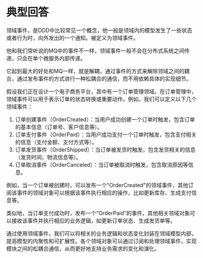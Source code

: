 # 典型回答

领域事件，是DDD中比较常见一个概念，他一般是领域内的模型发生了一些状态或者行为时，向外发出的一个通知。被定义为领域事件。

他和我们常听说的MQ中的事件不一样，领域事件一般不会在分布式系统之间传递，只会在单个微服务内部传递。

它起到最大的好处和MQ一样，就是解耦，通过事件的方式来解除领域之间的耦合，通过发布事件的方式进行一种松耦合的通信，而不用依赖具体的实现细节。

假设我们正在设计一个电子商务平台，其中有一个订单管理领域。在订单管理中，领域事件可以用于表示订单的状态转换或重要动作。例如，我们可以定义以下几个领域事件：

1. 订单创建事件（OrderCreated）：当用户成功创建一个订单时触发，包含订单的基本信息（订单号、客户信息等）。
2. 订单支付事件（OrderPaid）：当用户成功支付一个订单时触发，包含支付相关的信息（支付金额、支付方式等）。
3. 订单发货事件（OrderShipped）：当订单被发货时触发，包含发货相关的信息（发货时间、物流信息等）。
4. 订单取消事件（OrderCanceled）：当订单被取消时触发，包含取消原因等信息。

例如，当一个订单被创建时，可以发布一个"OrderCreated"的领域事件，其他订阅该事件的领域对象可以根据该事件执行相应的操作，比如更新库存、生成支付信息等。

类似地，当订单支付成功时，发布一个"OrderPaid"的事件，其他相关领域对象可以接收该事件并执行相应的业务逻辑，如更新订单状态、生成发货单等。

通过使用领域事件，我们可以将相关的业务逻辑和状态变化封装在领域模型内部，提高模型的内聚性和可扩展性。各个领域对象可以通过订阅和处理领域事件，实现模块之间的松耦合通信，从而更好地支持业务需求的变化和演化。
